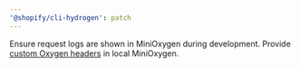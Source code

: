 ```yaml
---
'@shopify/cli-hydrogen': patch
---
```


Ensure request logs are shown in MiniOxygen during development.
Provide [custom Oxygen headers](https://shopify.dev/docs/custom-storefronts/oxygen/worker-runtime-apis#custom-headers) in local MiniOxygen.
